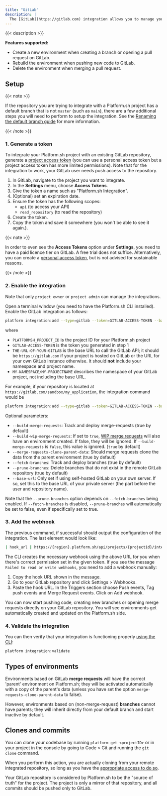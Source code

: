 ```yaml
---
title: "GitLab"
description: |
  The [GitLab](https://gitlab.com) integration allows you to manage your Platform.sh environments directly from your GitLab repository.
---
```


{{< description >}}

**Features supported:**

* Create a new environment when creating a branch or opening a pull request on GitLab.
* Rebuild the environment when pushing new code to GitLab.
* Delete the environment when merging a pull request.

## Setup

{{< note >}}

If the repository you are trying to integrate with a Platform.sh project has a default branch that is not `master` (such as `main`),
there are a few additional steps you will need to perform to setup the integration.
See the [Renaming the default branch guide](/guides/general/default-branch.md) for more information.

{{< /note >}}

### 1. Generate a token

To integrate your Platform.sh project with an existing GitLab repository,
generate a [project access token](https://docs.gitlab.com/ee/user/project/settings/project_access_tokens.html)
(you can use a personal access token but a project access token has more limited permissions).
Note that for the integration to work, your GitLab user needs push access to the repository.

1. In GitLab, navigate to the project you want to integrate.
1. In the **Settings** menu, choose **Access Tokens**.
1. Give the token a name such as "Platform.sh Integration".
1. (Optional) set an expiration date.
1. Ensure the token has the following scopes:
   * `api` (to access your API)
   * `read_repository` (to read the repository)
1. Create the token.
1. Copy the token and save it somewhere (you won't be able to see it again.).

{{< note >}}

In order to even see the **Access Tokens** option under **Settings**, you need to have a paid licence tier on GitLab. A free trial does not suffice. 
Alternatively, you can create a [personal access token](https://docs.gitlab.com/ee/user/profile/personal_access_tokens.html#create-a-personal-access-token), but is not advised for sustainable reasons. 

{{< /note >}}

### 2. Enable the integration

Note that only `project owner` or `project admin` can manage the integrations.

Open a terminal window (you need to have the Platform.sh CLI installed).
Enable the GitLab integration as follows:

```bash
platform integration:add --type=gitlab --token=GITLAB-ACCESS-TOKEN --base-url=THE-URL-OF-YOUR-GITLAB --server-project=MY-NAMESPACE/MY-PROJECTNAME --project=PLATFORMSH_PROJECT_ID
```

where
* `PLATFORMSH_PROJECT_ID` is the project ID for your Platform.sh project
* `GITLAB-ACCESS-TOKEN` is the token you generated in step 1
* `THE-URL-OF-YOUR-GITLAB` is the base URL to call the GitLab API;
  it should be `https://gitlab.com` if your project is hosted on GitLab
  or the URL for your own GitLab instance otherwise.
  It should **not** include your namespace and project name.
* `MY-NAMESPACE/MY-PROJECTNAME` describes the namespace of your GitLab project, not including the base URL.

For example, if your repository is located at `https://gitlab.com/sandbox/my_application`, the integration command would be

```bash
platform integration:add --type=gitlab --token=GITLAB-ACCESS-TOKEN --base-url=https://gitlab.com --server-project=sandbox/my_application --project=PLATFORMSH_PROJECT_ID
```

Optional parameters:
* `--build-merge-requests`: Track and deploy merge-requests (true by default)
* `--build-wip-merge-requests`: If set to `true`,
  [WIP merge requests](https://docs.gitlab.com/ee/user/project/merge_requests/work_in_progress_merge_requests.html)
  will also have an environment created.
  If false, they will be ignored.
  If `--build-merge-requests` is `false`, this value is ignored.
  (`true` by default)
* `--merge-requests-clone-parent-data`: Should merge requests clone the data from the parent environment (true by default)
* `--fetch-branches`: Track and deploy branches (true by default)
* `--prune-branches`: Delete branches that do not exist in the remote GitLab repository (true by default)
* `--base-url`: Only set if using self-hosted GitLab on your own server.
  If so, set this to the base URL of your private server (the part before the user and repository name).

Note that the `--prune-branches` option depends on `--fetch-branches` being enabled.
If `--fetch-branches` is disabled, `--prune-branches` will automatically be set to false, even if specifically set to true.

### 3. Add the webhook

The previous command, if successful should output the configuration of the integration.
The last element would look like:

```bash
| hook_url | https://{region}.platform.sh/api/projects/{projectid}/integrations/{hook_id}/hook |
```

The CLI creates the necessary webhook using the above URL for you when there's correct permission set in the given token.
If you see the message `Failed to read or write webhooks`, you need to add a webhook manually:

1. Copy the hook URL shown in the message.
2. Go to your GitLab repository and click Settings > Webhooks.
3. Paste the hook URL.
   In the Triggers section choose Push events, Tag push events and Merge Request events.
   Click on Add webhook.


You can now start pushing code, creating new branches or opening merge requests directly on your GitLab repository.
You will see environments get automatically created and updated on the Platform.sh side.

### 4. Validate the integration

You can then verify that your integration is functioning properly [using the CLI](/integrations/overview.md#validating-integrations):

```bash
platform integration:validate
```

## Types of environments

Environments based on GitLab **merge requests** will have the correct 'parent' environment on Platform.sh;
they will be activated automatically with a copy of the parent's data
(unless you have set the option `merge-requests-clone-parent-data` to false).

However, environments based on (non-merge-request) **branches** cannot have parents;
they will inherit directly from your default branch and start inactive by default.

## Clones and commits

You can clone your codebase by running `platform get <projectID>`
or in your project in the console by going to Code > Git and running the `git clone` command.

When you perform this action, you are actually cloning from your remote integrated repository,
so long as you have the [appropriate access to do so](/administration/users.md#user-access-and-integrations).

Your GitLab repository is considered by Platform.sh to be the "source of truth" for the project.
The project is only a mirror of that repository, and all commits should be pushed only to GitLab.
